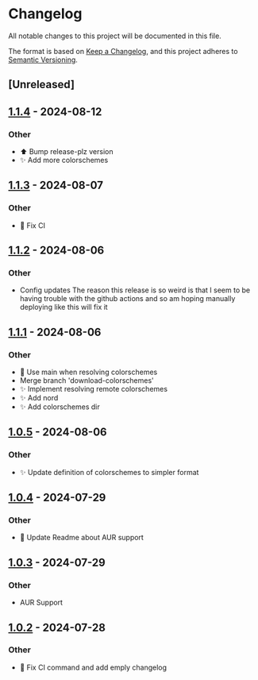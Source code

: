 # Changelog
All notable changes to this project will be documented in this file.

The format is based on [Keep a Changelog](https://keepachangelog.com/en/1.0.0/),
and this project adheres to [Semantic Versioning](https://semver.org/spec/v2.0.0.html).

## [Unreleased]

## [1.1.4](https://github.com/TaylorBeeston/image-colorizer/compare/v1.1.3...v1.1.4) - 2024-08-12

### Other
- :arrow_up: Bump release-plz version
- :sparkles: Add more colorschemes

## [1.1.3](https://github.com/TaylorBeeston/image-colorizer/compare/v1.1.2...v1.1.3) - 2024-08-07

### Other
- :green_heart: Fix CI

## [1.1.2](https://github.com/TaylorBeeston/image-colorizer/compare/v1.1.1...v1.1.2) - 2024-08-06

### Other
- Config updates
The reason this release is so weird is that I seem to be having trouble with the github actions and
so am hoping manually deploying like this will fix it

## [1.1.1](https://github.com/TaylorBeeston/image-colorizer/compare/v1.1.0...v1.1.1) - 2024-08-06

### Other
- :bug: Use main when resolving colorschemes
- Merge branch 'download-colorschemes'
- :sparkles: Implement resolving remote colorschemes
- :sparkles: Add nord
- :sparkles: Add colorschemes dir

## [1.0.5](https://github.com/TaylorBeeston/image-colorizer/compare/v1.0.4...v1.0.5) - 2024-08-06

### Other
- :sparkles: Update definition of colorschemes to simpler format

## [1.0.4](https://github.com/TaylorBeeston/image-colorizer/compare/v1.0.3...v1.0.4) - 2024-07-29

### Other
- :memo: Update Readme about AUR support

## [1.0.3](https://github.com/TaylorBeeston/image-colorizer/compare/v1.0.2...v1.0.3) - 2024-07-29

### Other
- AUR Support

## [1.0.2](https://github.com/TaylorBeeston/image-colorizer/compare/v1.0.1...v1.0.2) - 2024-07-28

### Other
- :green_heart: Fix CI command and add emply changelog

